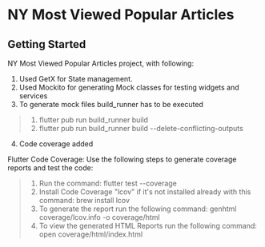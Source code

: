 # NY Most Viewed Popular Articles
## Getting Started

NY Most Viewed Popular Articles project, with following:
1. Used GetX for State management.
2. Used Mockito for generating Mock classes for testing widgets and services
3. To generate mock files build_runner has to be executed
>    1. flutter pub run build_runner build
>    2. flutter pub run build_runner build --delete-conflicting-outputs
4. Code coverage added

Flutter Code Coverage:
Use the following steps to generate coverage reports and test the code:
> 1. Run the command: flutter test --coverage
> 2. Install Code Coverage "lcov" if it's not installed already with this command: brew install lcov
> 3. To generate the report run the following command: genhtml coverage/lcov.info -o coverage/html
> 4. To view the generated HTML Reports run the following command: open coverage/html/index.html
